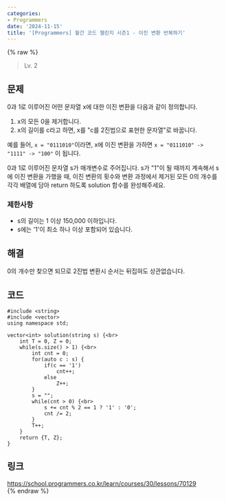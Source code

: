 ```yaml
---
categories:
- Programmers
date: '2024-11-15'
title: '[Programmers] 월간 코드 챌린지 시즌1 - 이진 변환 반복하기'
---
```


{% raw %}
> Lv. 2<br>

## 문제
0과 1로 이루어진 어떤 문자열 x에 대한 이진 변환을 다음과 같이 정의합니다.

1.  x의 모든 0을 제거합니다.
2.  x의 길이를 c라고 하면, x를 "c를 2진법으로 표현한 문자열"로 바꿉니다.

예를 들어,  `x = "0111010"`이라면, x에 이진 변환을 가하면  `x = "0111010" -> "1111" -> "100"`  이 됩니다.<br>

0과 1로 이루어진 문자열 s가 매개변수로 주어집니다. s가 "1"이 될 때까지 계속해서 s에 이진 변환을 가했을 때, 이진 변환의 횟수와 변환 과정에서 제거된 모든 0의 개수를 각각 배열에 담아 return 하도록 solution 함수를 완성해주세요.

### 제한사항
-   s의 길이는 1 이상 150,000 이하입니다.
-   s에는 '1'이 최소 하나 이상 포함되어 있습니다.

## 해결
0의 개수만 찾으면 되므로 2진법 변환시 순서는 뒤집혀도 상관없습니다.

## 코드
```
#include <string>
#include <vector>
using namespace std;

vector<int> solution(string s) {<br>
    int T = 0, Z = 0;
    while(s.size() > 1) {<br>
        int cnt = 0;
        for(auto c : s) {
            if(c == '1')
                cnt++;
            else
                Z++;
        }
        s = "";
        while(cnt > 0) {<br>
            s += cnt % 2 == 1 ? '1' : '0';
            cnt /= 2;
        }
        T++;
    }
    return {T, Z};
}
```

## 링크
https://school.programmers.co.kr/learn/courses/30/lessons/70129<br>
{% endraw %}